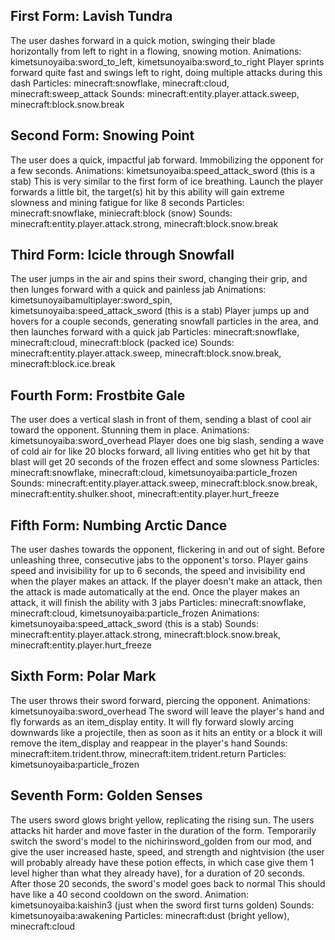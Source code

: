 ## First Form: Lavish Tundra

The user dashes forward in a quick motion, swinging their blade horizontally from left to right in a flowing, snowing motion.
Animations: kimetsunoyaiba:sword_to_left, kimetsunoyaiba:sword_to_right
Player sprints forward quite fast and swings left to right, doing multiple attacks during this dash
Particles: minecraft:snowflake, minecraft:cloud, minecraft:sweep_attack
Sounds: minecraft:entity.player.attack.sweep, minecraft:block.snow.break


## Second Form: Snowing Point

The user does a quick, impactful jab forward. Immobilizing the opponent for a few seconds.
Animations: kimetsunoyaiba:speed_attack_sword (this is a stab)
This is very similar to the first form of ice breathing. Launch the player forwards a little bit, the target(s) hit by this ability will gain extreme slowness and mining fatigue for like 8 seconds
Particles: minecraft:snowflake, miniecraft:block (snow)
Sounds: minecraft:entity.player.attack.strong, minecraft:block.snow.break


## Third Form: Icicle through Snowfall

The user jumps in the air and spins their sword, changing their grip, and then lunges forward with a quick and painless jab
Animations: kimetsunoyaibamultiplayer:sword_spin, kimetsunoyaiba:speed_attack_sword (this is a stab)
Player jumps up and hovers for a couple seconds, generating snowfall particles in the area, and then launches forward with a quick jab
Particles: minecraft:snowflake, minecraft:cloud, minecraft:block (packed ice)
Sounds: minecraft:entity.player.attack.sweep, minecraft:block.snow.break, minecraft:block.ice.break


## Fourth Form: Frostbite Gale

The user does a vertical slash in front of them, sending a blast of cool air toward the opponent. Stunning them in place.
Animations: kimetsunoyaiba:sword_overhead
Player does one big slash, sending a wave of cold air for like 20 blocks forward, all living entities who get hit by that blast will get 20 seconds of the frozen effect and some slowness
Particles: minecraft:snowflake, minecraft:cloud, kimetsunoyaiba:particle_frozen
Sounds: minecraft:entity.player.attack.sweep, minecraft:block.snow.break, minecraft:entity.shulker.shoot, minecraft:entity.player.hurt_freeze


## Fifth Form: Numbing Arctic Dance

The user dashes towards the opponent, flickering in and out of sight. Before unleashing three, consecutive jabs to the opponent's torso.
Player gains speed and invisibility for up to 6 seconds, the speed and invisibility end when the player makes an attack. If the player doesn't make an attack, then the attack is made automatically at the end.
Once the player makes an attack, it will finish the ability with 3 jabs
Particles: minecraft:snowflake, minecraft:cloud, kimetsunoyaiba:particle_frozen
Animations: kimetsunoyaiba:speed_attack_sword (this is a stab)
Sounds: minecraft:entity.player.attack.strong, minecraft:block.snow.break, minecraft:entity.player.hurt_freeze


## Sixth Form: Polar Mark

The user throws their sword forward, piercing the opponent.
Animations: kimetsunoyaiba:sword_overhead
The sword will leave the player's hand and fly forwards as an item_display entity. It will fly forward slowly arcing downwards like a projectile, then as soon as it hits an entity or a block it will remove the item_display and reappear in the player's hand
Sounds: minecraft:item.trident.throw, minecraft:item.trident.return
Particles: kimetsunoyaiba:particle_frozen


## Seventh Form: Golden Senses

The users sword glows bright yellow, replicating the rising sun. The users attacks hit harder and move faster in the duration of the form.
Temporarily switch the sword's model to the nichirinsword_golden from our mod, and give the user increased haste, speed, and strength and nightvision (the user will probably already have these potion effects, in which case give them 1 level higher than what they already have), for a duration of 20 seconds. After those 20 seconds, the sword's model goes back to normal
This should have like a 40 second cooldown on the sword.
Animation: kimetsunoyaiba:kaishin3 (just when the sword first turns golden)
Sounds: kimetsunoyaiba:awakening
Particles: minecraft:dust (bright yellow), minecraft:cloud
